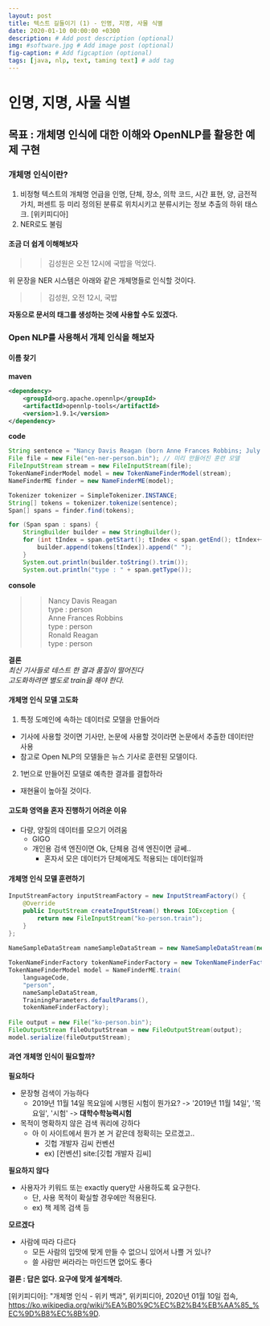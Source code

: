 ```yaml
---
layout: post
title: 텍스트 길들이기 (1) - 인명, 지명, 사물 식별
date: 2020-01-10 00:00:00 +0300
description: # Add post description (optional)
img: #software.jpg # Add image post (optional)
fig-caption: # Add figcaption (optional)
tags: [java, nlp, text, taming text] # add tag
---
```


# 인명, 지명, 사물 식별
## 목표 : 개체명 인식에 대한 이해와 OpenNLP를 활용한 예제 구현
 
### 개체명 인식이란?    
1. 비정형 텍스트의 개체명 언급을 인명, 단체, 장소, 의학 코드, 시간 표현, 양, 금전적 가치, 퍼센트 등 미리 정의된 분류로 위치시키고 분류시키는 정보 추출의 하위 태스크. [위키피디아]
2. NER로도 불림 

#### 조금 더 쉽게 이해해보자
>> 김성원은 오전 12시에 국밥을 먹었다.  

위 문장을 NER 시스템은 아래와 같은 개체명들로 인식할 것이다.  
>> 김성원, 오전 12시, 국밥  

**자동으로 문서의 태그를 생성하는 것에 사용할 수도 있겠다.** 

### Open NLP를 사용해서 개체 인식을 해보자
#### 이름 찾기
**maven**
```xml
<dependency>
    <groupId>org.apache.opennlp</groupId>
    <artifactId>opennlp-tools</artifactId>
    <version>1.9.1</version>
</dependency>
```
**code**
```.java       
String sentence = "Nancy Davis Reagan (born Anne Frances Robbins; July 6, 1921 – March 6, 2016) was an American film actress and the wife of Ronald Reagan, the 40th president of the United States. She was the first lady of the United States from 1981 to 1989";
File file = new File("en-ner-person.bin"); // 미리 만들어진 훈련 모델
FileInputStream stream = new FileInputStream(file);
TokenNameFinderModel model = new TokenNameFinderModel(stream);
NameFinderME finder = new NameFinderME(model);

Tokenizer tokenizer = SimpleTokenizer.INSTANCE;
String[] tokens = tokenizer.tokenize(sentence);
Span[] spans = finder.find(tokens);

for (Span span : spans) {
    StringBuilder builder = new StringBuilder();
    for (int tIndex = span.getStart(); tIndex < span.getEnd(); tIndex++) {
        builder.append(tokens[tIndex]).append(" ");
    }
    System.out.println(builder.toString().trim());
    System.out.println("type : " + span.getType());

```
**console**
>>Nancy Davis Reagan  
>>type : person  
>>Anne Frances Robbins  
>>type : person  
>>Ronald Reagan  
>>type : person
  
**결론**  
_최신 기사들로 테스트 한 결과 품질이 떨어진다_  
_고도화하려면 별도로 train을 해야 한다._

#### 개체명 인식 모델 고도화
1. 특정 도메인에 속하는 데이터로 모델을 만들어라
  * 기사에 사용할 것이면 기사만, 논문에 사용할 것이라면 논문에서 추출한 데이터만 사용
  * 참고로 Open NLP의 모델들은 뉴스 기사로 훈련된 모델이다.
2. 1번으로 만들어진 모델로 예측한 결과를 결합하라
  * 재현율이 높아질 것이다.  

#### 고도화 영역을 **혼자** 진행하기 어려운 이유
* 다량, 양질의 데이터를 모으기 어려움
  * GIGO
  * 개인용 검색 엔진이면 Ok, 단체용 검색 엔진이면 글쎄..  
      * 혼자서 모은 데이터가 단체에게도 적용되는 데이터일까
  
#### 개체명 인식 모델 훈련하기
```.java
InputStreamFactory inputStreamFactory = new InputStreamFactory() {
    @Override
    public InputStream createInputStream() throws IOException {
        return new FileInputStream("ko-person.train");
    }
};
    
NameSampleDataStream nameSampleDataStream = new NameSampleDataStream(new PlainTextByLineStream(inputStreamFactory, "UTF-8"));

TokenNameFinderFactory tokenNameFinderFactory = new TokenNameFinderFactory(); // 커스텀 가능    
TokenNameFinderModel model = NameFinderME.train(
    languageCode,
    "person",
    nameSampleDataStream,
    TrainingParameters.defaultParams(),
    tokenNameFinderFactory);
    
File output = new File("ko-person.bin");
FileOutputStream fileOutputStream = new FileOutputStream(output);
model.serialize(fileOutputStream);
```

#### 과연 개체명 인식이 필요할까?
**필요하다**  
- 문장형 검색이 가능하다
    - 2019년 11월 14일 목요일에 시행된 시험이 뭔가요? -> '2019년 11월 14일', '목요일', '시험' -> **대학수학능력시험**  
- 목적이 명확하지 않은 검색 쿼리에 강하다
    - 아 이 사이트에서 뭔가 본 거 같은데 정확히는 모르겠고..
        - 깃헙 개발자 김씨 컨벤션
        - ex) [컨벤션] site:[깃헙 개발자 김씨]
   
**필요하지 않다**  
- 사용자가 키워드 또는 exactly query만 사용하도록 요구한다.
    -  단, 사용 목적이 확실할 경우에만 적용된다.
    - ex) 책 제목 검색 등

**모르겠다**  
- 사람에 따라 다르다
   - 모든 사람의 입맛에 맞게 만들 수 없으니 있어서 나쁠 거 있나?
   - 쓸 사람만 써라라는 마인드면 없어도 좋다

**결론 : 답은 없다. 요구에 맞게 설계해라.**  

[위키피디아]: "개체명 인식 - 위키 백과", 위키피디아, 2020년 01월 10일 접속, https://ko.wikipedia.org/wiki/%EA%B0%9C%EC%B2%B4%EB%AA%85_%EC%9D%B8%EC%8B%9D.
